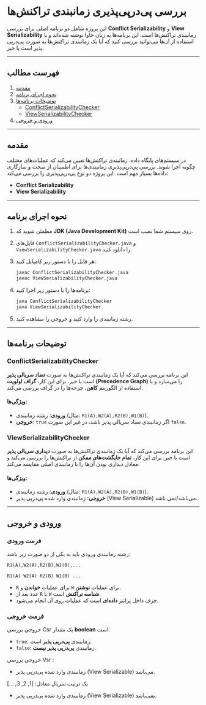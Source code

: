 # بررسی پی‌در‌پی‌پذیری زمانبندی تراکنش‌ها

این پروژه شامل دو برنامه اصلی برای بررسی **Conflict Serializability** و **View Serializability** زمانبندی تراکنش‌ها است. این برنامه‌ها به زبان جاوا نوشته شده‌اند و با استفاده از آن‌ها می‌توانید بررسی کنید که آیا یک زمانبندی تراکنش‌ها به صورت پی‌در‌پی پذیر است یا خیر.

---

## فهرست مطالب
1. [مقدمه](#مقدمه)
2. [نحوه اجرای برنامه](#نحوه-اجرای-برنامه)
3. [توضیحات برنامه‌ها](#توضیحات-برنامه‌ها)
    - [ConflictSerializabilityChecker](#conflictserializabilitychecker)
    - [ViewSerializabilityChecker](#viewserializabilitychecker)
4. [ورودی و خروجی](#ورودی-و-خروجی)

---

## مقدمه

در سیستم‌های پایگاه داده، زمانبندی تراکنش‌ها تعیین می‌کند که عملیات‌های مختلف چگونه اجرا شوند. بررسی پی‌درپی‌پذیری زمانبندی‌ها برای اطمینان از صحت و سازگاری داده‌ها بسیار مهم است. این پروژه دو نوع پی‌درپی‌پذیری را بررسی می‌کند:

- **Conflict Serializability**
- **View Serializability**

---

## نحوه اجرای برنامه

1. مطمئن شوید که **JDK (Java Development Kit)** روی سیستم شما نصب است.
2. فایل‌های `ConflictSerializabilityChecker.java` و `ViewSerializabilityChecker.java` را دانلود کنید.
3. هر فایل را با دستور زیر کامپایل کنید:

   ```bash
   javac ConflictSerializabilityChecker.java
   javac ViewSerializabilityChecker.java
   ```
4. برنامه‌ها را با دستور زیر اجرا کنید:

   ```bash
   java ConflictSerializabilityChecker
   java ViewSerializabilityChecker
   ```
5. رشته زمانبندی را وارد کنید و خروجی را مشاهده کنید.

---

## توضیحات برنامه‌ها

### ConflictSerializabilityChecker

این برنامه بررسی می‌کند که آیا یک زمانبندی تراکنش‌ها به صورت **تضاد سریالی پذیر** است یا خیر. برای این کار، **گراف اولویت (Precedence Graph)** را می‌سازد و با استفاده از الگوریتم **کاهن**، چرخه‌ها را در گراف بررسی می‌کند.

#### ویژگی‌ها:
- **ورودی**: رشته زمانبندی (مثال: `R1(A),W2(A),R2(B),W1(B)`).
- **خروجی**: `true` اگر زمانبندی تضاد سریالی پذیر باشد، در غیر این صورت `false`.

### ViewSerializabilityChecker

این برنامه بررسی می‌کند که آیا یک زمانبندی تراکنش‌ها به صورت **دیداری سریالی پذیر** است یا خیر. برای این کار، **تمام جایگشت‌های ممکن** از تراکنش‌ها را بررسی می‌کند و معادل دیداری بودن آن‌ها را با زمانبندی اصلی مقایسه می‌کند.

#### ویژگی‌ها:
- **ورودی**: رشته زمانبندی (مثال: `R1(A),W2(A),R2(B),W1(B)`).
- **خروجی**: زمانبندی وارد شده پی‌درپی پذیر (View Serializable) می‌باشد/نمی باشد..

---

## ورودی و خروجی

### **فرمت ورودی**
رشته زمانبندی ورودی باید به یکی از دو صورت زیر باشد:

```text
R1(A),W2(A),R2(B),W1(B),...
```


```text
R1(A) W2(A) R2(B) W1(B) ...
```

- `R` برای عملیات **خواندن** و `W` برای عملیات **نوشتن**.
- عدد بعد از `R` یا `W` **شناسه تراکنش** است.
- حرف داخل پرانتز **داده‌ای** است که عملیات روی آن انجام می‌شود.

### **فرمت خروجی**
خروجی بررسی Csr یک مقدار **boolean** است:

- `true`: زمانبندی **پی‌درپی پذیر** است.
- `false`: زمانبندی **پی‌درپی پذیر نیست**.

خروجی بررسی Vsr :
- زمانبندی وارد شده پی‌درپی پذیر (View Serializable) می‌باشد.

 یک ترتیب سریال معادل: [1, 2, 3, ...]

- زمانبندی وارد شده پی‌درپی پذیر (View Serializable) نمی‌باشد.
